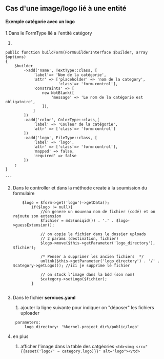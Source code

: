 ## Cas d'une image/logo lié à une entité

#### Exemple catégorie avec un logo


1.Dans le FormType lié a l'entité catégory
   1. ```
    public function buildForm(FormBuilderInterface $builder, array $options)
    {
        $builder
            ->add('name', TextType::class, [
                'label'=> 'Nom de la catégorie',
                'attr' => ['placeholder' => 'nom de la category',
                           'class'=> 'form-control'],
                'constraints' => [
                    new NotBlank([
                        'message' => 'Le nom de la catégorie est obligatoire',
                    ]),
                ]
            ])
            ->add('color', ColorType::class,[
                'label' => 'Couleur de la catégorie',
                'attr' => ['class'=> 'form-control']
            ])
            ->add('logo', FileType::class, [
                'label' => 'logo',
                'attr' => ['class'=> 'form-control'],
                'mapped' => false,
                'required' => false
            ])
        ;
    }

    ```
2. Dans le controller et dans la méthode create à la soumission du formulaire
    ```
        $logo = $form->get('logo')->getData();
            if($logo != null){
                //on genere un nouveau nom de fichier (codé) et on rajoute son extension
                $fichier = md5(uniqid()) . '.' . $logo->guessExtension();

                // on copie le fichier dans le dossier uploads
                // 2 params (destination, fichier)
                $logo->move($this->getParameter('logo_directory'), $fichier);

                /* Penser a supprimer les ancien fichiers  */
                unlink($this->getParameter('logo_directory') . '/' . $category->getLogo()); //ici je supprime le fichier

                // on stock l'image dans la bdd (son nom)
                $category->setLogo($fichier);
            }


    ```
3. Dans le fichier **services.yaml**
   1. ajouter la ligne suivante pour indiquer on "déposer" les fichiers uploader
   ```
    parameters:
        logo_directory: '%kernel.project_dir%/public/logo'
   ```

4. en plus
   1. afficher l'image dans la table des catgéories
   `` <td><img src="{{asset('logo/' ~ category.logo)}}" alt="logo"></td> ``